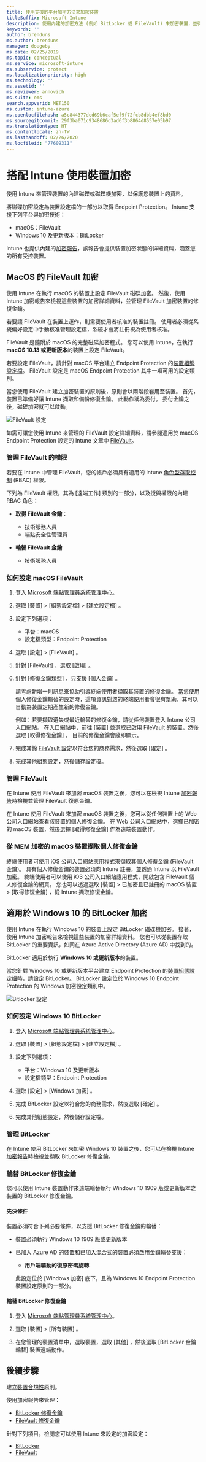 ```yaml
---
title: 使用支援的平台加密方法來加密裝置
titleSuffix: Microsoft Intune
description: 使用內建的加密方法 (例如 BitLocker 或 FileVault) 來加密裝置，並從 Intune 入口網站管理這些加密裝置的修復金鑰。
keywords: ''
author: brenduns
ms.author: brenduns
manager: dougeby
ms.date: 02/25/2019
ms.topic: conceptual
ms.service: microsoft-intune
ms.subservice: protect
ms.localizationpriority: high
ms.technology: ''
ms.assetid: ''
ms.reviewer: annovich
ms.suite: ems
search.appverid: MET150
ms.custom: intune-azure
ms.openlocfilehash: a5c844377dcd69b6caf5ef9f72fcb8dbb4ef8bd0
ms.sourcegitcommit: 29f3ba071c9348686d3ad6f3b8864d8557e05b97
ms.translationtype: HT
ms.contentlocale: zh-TW
ms.lasthandoff: 02/26/2020
ms.locfileid: "77609311"
---
```

# <a name="use-device-encryption-with-intune"></a>搭配 Intune 使用裝置加密

使用 Intune 來管理裝置的內建磁碟或磁碟機加密，以保護您裝置上的資料。

將磁碟加密設定為裝置設定檔的一部分以取得 Endpoint Protection。 Intune 支援下列平台與加密技術：

- macOS：FileVault
- Windows 10 及更新版本：BitLocker

Intune 也提供內建的[加密報告](encryption-monitor.md)，該報告會提供裝置加密狀態的詳細資料，涵蓋您的所有受控裝置。

## <a name="filevault-encryption-for-macos"></a>MacOS 的 FileVault 加密

使用 Intune 在執行 macOS 的裝置上設定 FileVault 磁碟加密。 然後，使用 Intune 加密報告來檢視這些裝置的加密詳細資料，並管理 FileVault 加密裝置的修復金鑰。

若要讓 FileVault 在裝置上運作，則需要使用者核准的裝置註冊。 使用者必須從系統偏好設定中手動核准管理設定檔，系統才會將註冊視為使用者核准。

FileVault 是隨附於 macOS 的完整磁碟加密程式。 您可以使用 Intune，在執行 **macOS 10.13 或更新版本**的裝置上設定 FileVault。

若要設定 FileVault，請針對 macOS 平台建立 Endpoint Protection 的[裝置組態設定檔](../configuration/device-profile-create.md)。 FileVault 設定是 macOS Endpoint Protection 其中一項可用的設定類別。

當您使用 FileVault 建立加密裝置的原則後，原則會以兩階段套用至裝置。 首先，裝置已準備好讓 Intune 擷取和備份修復金鑰。 此動作稱為委付。 委付金鑰之後，磁碟加密就可以啟動。

![FileVault 設定](./media/encrypt-devices/filevault-settings.png)

如需可讓您使用 Intune 來管理的 FileVault 設定詳細資料，請參閱適用於 macOS Endpoint Protection 設定的 Intune 文章中 [FileVault](endpoint-protection-macos.md#filevault)。

### <a name="permissions-to-manage-filevault"></a>管理 FileVault 的權限

若要在 Intune 中管理 FileVault，您的帳戶必須具有適用的 Intune [角色型存取控制](../fundamentals/role-based-access-control.md) (RBAC) 權限。

下列為 FileVault 權限，其為 [遠端工作]  類別的一部分，以及授與權限的內建 RBAC 角色：
 
- **取得 FileVault 金鑰**：
  - 技術服務人員
  - 端點安全性管理員

- **輪替 FileVault 金鑰**
  - 技術服務人員

### <a name="how-to-configure-macos-filevault"></a>如何設定 macOS FileVault

1. 登入 [Microsoft 端點管理員系統管理中心](https://go.microsoft.com/fwlink/?linkid=2109431)。

2. 選取 [裝置]   > [組態設定檔]   > [建立設定檔]  。

3. 設定下列選項：

   - 平台：macOS
   - 設定檔類型：Endpoint Protection

4. 選取 [設定]   > [FileVault]  。

5. 針對 [FileVault]  ，選取 [啟用]  。

6. 針對 [修復金鑰類型]  ，只支援 [個人金鑰]  。

   請考慮新增一則訊息來協助引導終端使用者擷取其裝置的修復金鑰。 當您使用個人修復金鑰輪替的設定時，這項資訊對您的終端使用者會很有幫助，其可以自動為裝置定期產生新的修復金鑰。

   例如：若要擷取遺失或最近輪替的修復金鑰，請從任何裝置登入 Intune 公司入口網站。 在入口網站中，前往 [裝置]  並選取已啟用 FileVault 的裝置，然後選取 [取得修復金鑰]  。 目前的修復金鑰會隨即顯示。

7. 完成其餘 [FileVault 設定](endpoint-protection-macos.md#filevault)以符合您的商務需求，然後選取 [確定]  。

  8. 完成其他組態設定，然後儲存設定檔。  

### <a name="manage-filevault"></a>管理 FileVault

在 Intune 使用 FileVault 來加密 macOS 裝置之後，您可以在檢視 Intune [加密報告](encryption-monitor.md)時檢視並管理 FileVault 復原金鑰。

在 Intune 使用 FileVault 來加密 macOS 裝置之後，您可以從任何裝置上的 Web 公司入口網站查看該裝置的個人修復金鑰。 在 Web 公司入口網站中，選擇已加密的 macOS 裝置，然後選擇 [取得修復金鑰] 作為遠端裝置動作。

### <a name="retrieve-personal-recovery-key-from-mem-encrypted-macos-devices"></a>從 MEM 加密的 macOS 裝置擷取個人修復金鑰

終端使用者可使用 iOS 公司入口網站應用程式來擷取其個人修復金鑰 (FileVault 金鑰)。 具有個人修復金鑰的裝置必須向 Intune 註冊，並透過 Intune 以 FileVault 加密。 終端使用者可以使用 iOS 公司入口網站應用程式，開啟包含 FileVault 個人修復金鑰的網頁。 您也可以透過選取 [裝置]   > 已加密且已註冊的 macOS 裝置   > [取得修復金鑰]  ，從 Intune 擷取修復金鑰。 

## <a name="bitlocker-encryption-for-windows-10"></a>適用於 Windows 10 的 BitLocker 加密

使用 Intune 在執行 Windows 10 的裝置上設定 BitLocker 磁碟機加密。 接著，使用 Intune 加密報告來檢視這些裝置的加密詳細資料。 您也可以從裝置存取 BitLocker 的重要資訊，如同在 Azure Active Directory (Azure AD) 中找到的。

BitLocker 適用於執行 **Windows 10 或更新版本**的裝置。

當您針對 Windows 10 或更新版本平台建立 Endpoint Protection 的[裝置組態設定檔](../configuration/device-profile-create.md)時，請設定 BitLocker。 BitLocker 設定位於 Windows 10 Endpoint Protection 的 Windows 加密設定類別中。

![Bitlocker 設定](./media/encrypt-devices/bitlocker-settings.png)

### <a name="how-to-configure-windows-10-bitlocker"></a>如何設定 Windows 10 BitLocker

1. 登入 [Microsoft 端點管理員系統管理中心](https://go.microsoft.com/fwlink/?linkid=2109431)。

2. 選取 [裝置]   > [組態設定檔]   > [建立設定檔]  。

3. 設定下列選項：

   - 平台：Windows 10 及更新版本
   - 設定檔類型：Endpoint Protection

4. 選取 [設定]   > [Windows 加密]  。

5. 完成 BitLocker 設定以符合您的商務需求，然後選取 [確定]  。

6. 完成其他組態設定，然後儲存設定檔。

### <a name="manage-bitlocker"></a>管理 BitLocker

在 Intune 使用 BitLocker 來加密 Windows 10 裝置之後，您可以在檢視 Intune [加密報告](encryption-monitor.md)時檢視並擷取 BitLocker 修復金鑰。

### <a name="rotate-bitlocker-recovery-keys"></a>輪替 BitLocker 修復金鑰

您可以使用 Intune 裝置動作來遠端輪替執行 Windows 10 1909 版或更新版本之裝置的 BitLocker 修復金鑰。

#### <a name="prerequisites"></a>先決條件

裝置必須符合下列必要條件，以支援 BitLocker 修復金鑰的輪替：

- 裝置必須執行 Windows 10 1909 版或更新版本

- 已加入 Azure AD 的裝置和已加入混合式的裝置必須啟用金鑰輪替支援：

  - **用戶端驅動的復原密碼旋轉**

  此設定位於 [Windows 加密]  底下，且為 Windows 10 Endpoint Protection 裝置設定原則的一部分。
  
#### <a name="to-rotate-the-bitlocker-recovery-key"></a>輪替 BitLocker 修復金鑰

1. 登入 [Microsoft 端點管理員系統管理中心](https://go.microsoft.com/fwlink/?linkid=2109431)。

2. 選取 [裝置]   > [所有裝置]  。

3. 在您管理的裝置清單中，選取裝置，選取 [其他]  ，然後選取 [BitLocker 金鑰輪替]  裝置遠端動作。

## <a name="next-steps"></a>後續步驟

建立[裝置合規性](compliance-policy-create-windows.md)原則。

使用加密報告來管理：

- [BitLocker 修復金鑰](encryption-monitor.md#bitlocker-recovery-keys)
- [FileVault 修復金鑰](encryption-monitor.md#filevault-recovery-keys)

針對下列項目，檢閱您可以使用 Intune 來設定的加密設定：

- [BitLocker](endpoint-protection-windows-10.md#windows-encryption)
- [FileVault](endpoint-protection-macos.md#filevault)
